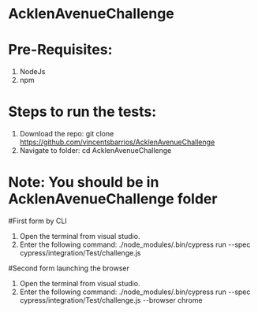 # AcklenAvenueChallenge

# Pre-Requisites:
1) NodeJs
2) npm
# Steps to run the tests:
1) Download the repo: git clone https://github.com/vincentsbarrios/AcklenAvenueChallenge
2) Navigate to folder: cd AcklenAvenueChallenge

# Note: You should be in AcklenAvenueChallenge folder
#First form by CLI
1) Open the terminal from visual studio.
2) Enter the following command: ./node_modules/.bin/cypress run --spec cypress/integration/Test/challenge.js    

#Second form launching the browser
1) Open the terminal from visual studio.
2) Enter the following command: ./node_modules/.bin/cypress run --spec cypress/integration/Test/challenge.js --browser chrome 
